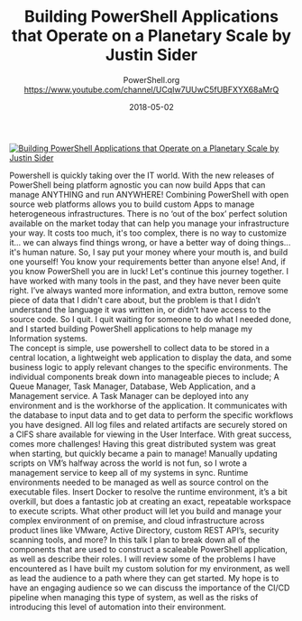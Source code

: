 ﻿---
title: Building PowerShell Applications that Operate on a Planetary Scale by Justin Sider
date: 2018-05-02
tags: PowerShellOrg, Summit, USA, English, Conference, DevOps Global Summit 2018
author: PowerShell.org https://www.youtube.com/channel/UCqIw7UUwC5fUBFXYX68aMrQ
---

[![Building PowerShell Applications that Operate on a Planetary Scale by Justin Sider](https://i2.ytimg.com/vi/1ZCKejo7H7U/hqdefault.jpg "Building PowerShell Applications that Operate on a Planetary Scale by Justin Sider")](https://www.youtube.com/watch?v=1ZCKejo7H7U)

Powershell is quickly taking over the IT world. With the new releases of PowerShell being platform agnostic you can now build Apps that can manage ANYTHING and run ANYWHERE! Combining PowerShell with open source web platforms allows you to build custom Apps to manage heterogeneous infrastructures.
    There is no ‘out of the box’ perfect solution available on the market today that can help you manage your infrastructure your way. It costs too much, it's too complex, there is no way to customize it... we can always find things wrong, or have a better way of doing things... it's human nature. So, I say put your money where your mouth is, and build one yourself! You know your requirements better than anyone else! And, if you know PowerShell you are in luck! Let's continue this journey together.
    I have worked with many tools in the past, and they have never been quite right. I’ve always wanted more information, and extra button, remove some piece of data that I didn't care about, but the problem is that I didn’t understand the language it was written in, or didn’t have access to the source code. So I quit. I quit waiting for someone to do what I needed done, and I started building PowerShell applications to help manage my Information systems.  
    The concept is simple, use powershell to collect data to be stored in a central location, a lightweight web application to display the data, and some business logic to apply relevant changes to the specific environments. The individual components break down into manageable pieces to include; A Queue Manager, Task Manager, Database, Web Application, and a Management service. A Task Manager can be deployed into any environment and is the workhorse of the application. It communicates with the database to input data and to get data to perform the specific workflows you have designed. All log files and related artifacts are securely stored on a CIFS share available for viewing in the User Interface.
With great success, comes more challenges! Having this great distributed system was great when starting, but quickly became a pain to manage! Manually updating scripts on VM’s halfway across the world is not fun, so I wrote a management service to keep all of my systems in sync. Runtime environments needed to be managed as well as source control on the executable files. Insert Docker to resolve the runtime environment, it’s a bit overkill, but does a fantastic job at creating an exact, repeatable workspace to execute scripts. 
What other product will let you build and manage your complex environment of on premise, and cloud infrastructure across product lines like VMware, Active Directory, custom REST API’s, security scanning tools, and more?
  In this talk I plan to break down all of the components that are used to construct a scaleable PowerShell application, as well as describe their roles. I will review some of the problems I have encountered as I have built my custom solution for my environment, as well as lead the audience to a path where they can get started. My hope is to have an engaging audience so we can discuss the importance of the CI/CD pipeline when managing this type of system, as well as the risks of introducing this level of automation into their environment.
